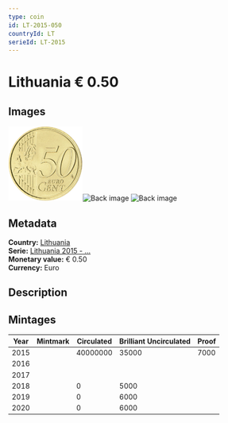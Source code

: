 ```yaml
---
type: coin
id: LT-2015-050
countryId: LT
serieId: LT-2015
---
```


# Lithuania € 0.50

## Images

<img src="../../../img/common-2007-050.png" height="150" alt="Front image"><img src="img/lithuania-2015-050.png" height="150" alt="Back image">     ![Back image]()

## Metadata

**Country:** [Lithuania](../index.md)\
**Serie:** [Lithuania 2015 - ...](index.md)\
**Monetary value:** € 0.50\
**Currency:** Euro

## Description


## Mintages

| Year | Mintmark | Circulated | Brilliant Uncirculated | Proof |
| ---- | -------- | ---------- | ---------------------- | ----- |
| 2015 |  | 40000000| 35000 | 7000 |
| 2016 |  | |  |  |
| 2017 |  | |  |  |
| 2018 |  | 0| 5000 |  |
| 2019 |  | 0| 6000 |  |
| 2020 |  | 0| 6000 |  |
